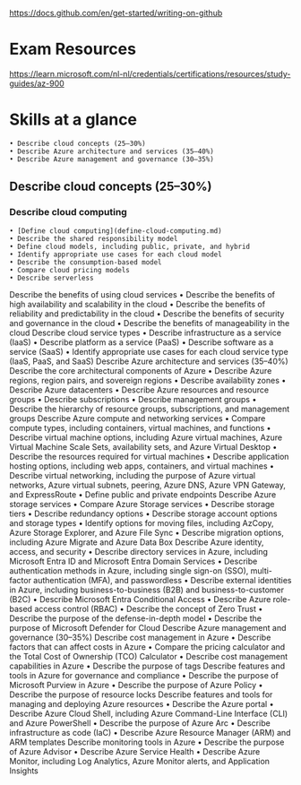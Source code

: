 https://docs.github.com/en/get-started/writing-on-github

# Exam Resources
https://learn.microsoft.com/nl-nl/credentials/certifications/resources/study-guides/az-900

# Skills at a glance
    • Describe cloud concepts (25–30%)
    • Describe Azure architecture and services (35–40%)
    • Describe Azure management and governance (30–35%)
## Describe cloud concepts (25–30%)
### Describe cloud computing
    • [Define cloud computing](define-cloud-computing.md)
    • Describe the shared responsibility model
    • Define cloud models, including public, private, and hybrid
    • Identify appropriate use cases for each cloud model
    • Describe the consumption-based model
    • Compare cloud pricing models
    • Describe serverless
Describe the benefits of using cloud services
    • Describe the benefits of high availability and scalability in the cloud
    • Describe the benefits of reliability and predictability in the cloud
    • Describe the benefits of security and governance in the cloud
    • Describe the benefits of manageability in the cloud
Describe cloud service types
    • Describe infrastructure as a service (IaaS)
    • Describe platform as a service (PaaS)
    • Describe software as a service (SaaS)
    • Identify appropriate use cases for each cloud service type (IaaS, PaaS, and SaaS)
Describe Azure architecture and services (35–40%)
Describe the core architectural components of Azure
    • Describe Azure regions, region pairs, and sovereign regions
    • Describe availability zones
    • Describe Azure datacenters
    • Describe Azure resources and resource groups
    • Describe subscriptions
    • Describe management groups
    • Describe the hierarchy of resource groups, subscriptions, and management groups
Describe Azure compute and networking services
    • Compare compute types, including containers, virtual machines, and functions
    • Describe virtual machine options, including Azure virtual machines, Azure Virtual Machine Scale Sets, availability sets, and Azure Virtual Desktop
    • Describe the resources required for virtual machines
    • Describe application hosting options, including web apps, containers, and virtual machines
    • Describe virtual networking, including the purpose of Azure virtual networks, Azure virtual subnets, peering, Azure DNS, Azure VPN Gateway, and ExpressRoute
    • Define public and private endpoints
Describe Azure storage services
    • Compare Azure Storage services
    • Describe storage tiers
    • Describe redundancy options
    • Describe storage account options and storage types
    • Identify options for moving files, including AzCopy, Azure Storage Explorer, and Azure File Sync
    • Describe migration options, including Azure Migrate and Azure Data Box
Describe Azure identity, access, and security
    • Describe directory services in Azure, including Microsoft Entra ID and Microsoft Entra Domain Services
    • Describe authentication methods in Azure, including single sign-on (SSO), multi-factor authentication (MFA), and passwordless
    • Describe external identities in Azure, including business-to-business (B2B) and business-to-customer (B2C)
    • Describe Microsoft Entra Conditional Access
    • Describe Azure role-based access control (RBAC)
    • Describe the concept of Zero Trust
    • Describe the purpose of the defense-in-depth model
    • Describe the purpose of Microsoft Defender for Cloud
Describe Azure management and governance (30–35%)
Describe cost management in Azure
    • Describe factors that can affect costs in Azure
    • Compare the pricing calculator and the Total Cost of Ownership (TCO) Calculator
    • Describe cost management capabilities in Azure
    • Describe the purpose of tags
Describe features and tools in Azure for governance and compliance
    • Describe the purpose of Microsoft Purview in Azure
    • Describe the purpose of Azure Policy
    • Describe the purpose of resource locks
Describe features and tools for managing and deploying Azure resources
    • Describe the Azure portal
    • Describe Azure Cloud Shell, including Azure Command-Line Interface (CLI) and Azure PowerShell
    • Describe the purpose of Azure Arc
    • Describe infrastructure as code (IaC)
    • Describe Azure Resource Manager (ARM) and ARM templates
Describe monitoring tools in Azure
    • Describe the purpose of Azure Advisor
    • Describe Azure Service Health
    • Describe Azure Monitor, including Log Analytics, Azure Monitor alerts, and Application Insights
